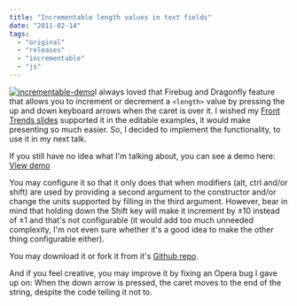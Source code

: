 ```yaml
---
title: "Incrementable length values in text fields"
date: "2011-02-14"
tags:
  - "original"
  - "releases"
  - "incrementable"
  - "js"
---
```


[![](images/incrementable-demo-300x202.png "incrementable-demo")](images/incrementable-demo.png)I always loved that Firebug and Dragonfly feature that allows you to increment or decrement a `<length>` value by pressing the up and down keyboard arrows when the caret is over it. I wished my [Front Trends slides](http://lea.verou.me/2010/10/my-ft2010-slides-and-csss-my-presentation-framework/) supported it in the editable examples, it would make presenting so much easier. So, I decided to implement the functionality, to use it in my next talk.

If you still have no idea what I'm talking about, you can see a demo here: <a href="https://incrementable.verou.me/" class="call-to-action">View demo</a>

You may configure it so that it only does that when modifiers (alt, ctrl and/or shift) are used by providing a second argument to the constructor and/or change the units supported by filling in the third argument. However, bear in mind that holding down the Shift key will make it increment by ±10 instead of ±1 and that's not configurable (it would add too much unneeded complexity, I'm not even sure whether it's a good idea to make the other thing configurable either).

You may download it or fork it from it's [Github repo](https://github.com/LeaVerou/Incrementable/).

And if you feel creative, you may improve it by fixing an Opera bug I gave up on: When the down arrow is pressed, the caret moves to the end of the string, despite the code telling it not to.
